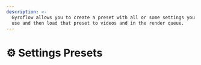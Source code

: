 ```yaml
---
description: >-
  Gyroflow allows you to create a preset with all or some settings you commonly
  use and then load that preset to videos and in the render queue.
---
```


# ⚙ Settings Presets

